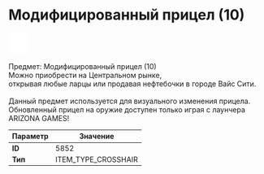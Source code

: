 # Модифицированный прицел (10)

![Item Image](../img/5852.webp?raw=true)

Предмет: Модифицированный прицел (10)<br>Можно приобрести на Центральном рынке,<br>открывая любые ларцы или продавая нефтебочки в городе Вайс Сити.<br><br>Данный предмет используется для визуального изменения прицела.<br>Обновленный прицел на оружие доступен только играя с лаунчера ARIZONA GAMES!


| Параметр | Значение |
|----------|----------|
| **ID** | 5852 |
| **Тип** | ITEM_TYPE_CROSSHAIR |

